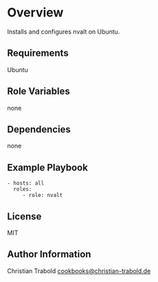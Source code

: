 # Overview

Installs and configures nvalt on Ubuntu.


## Requirements

Ubuntu

## Role Variables

none

## Dependencies

none

## Example Playbook

    - hosts: all
      roles:
         - role: nvalt

## License

MIT

## Author Information

Christian Trabold <cookbooks@christian-trabold.de>
